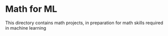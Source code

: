 # Math for ML
This directory contains math projects, in preparation for math skills required in machine learning
